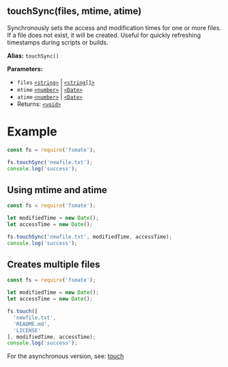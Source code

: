 ## touchSync(files, mtime, atime)

Synchronously sets the access and modification times for one or more files. If a file does not exist, it will be created. Useful for quickly refreshing timestamps during scripts or builds.

**Alias:** `touchSync()`

**Parameters:**

- `files` [`<string>`](https://developer.mozilla.org/en-US/docs/Web/JavaScript/Data_structures#String_type) | [`<string[]>`](https://developer.mozilla.org/en-US/docs/Web/JavaScript/Reference/Global_Objects/Array)
- `mtime` [`<number>`](https://developer.mozilla.org/en-US/docs/Web/JavaScript/Data_structures#number_type) | [`<Date>`](https://developer.mozilla.org/en-US/docs/Web/JavaScript/Reference/Global_Objects/Date)
- `atime` [`<number>`](https://developer.mozilla.org/en-US/docs/Web/JavaScript/Data_structures#number_type) | [`<Date>`](https://developer.mozilla.org/en-US/docs/Web/JavaScript/Reference/Global_Objects/Date)
- Returns: [`<void>`](https://developer.mozilla.org/en-US/docs/Web/JavaScript/Reference/Operators/void)

# Example

```js
const fs = require('fsmate');

fs.touchSync('newfile.txt');
console.log('success');
```

## Using mtime and atime

```js
const fs = require('fsmate');

let modifiedTime = new Date();
let accessTime = new Date();

fs.touchSync('newfile.txt', modifiedTime, accessTime);
console.log('success');
```

## Creates multiple files

```js
const fs = require('fsmate');

let modifiedTime = new Date();
let accessTime = new Date();

fs.touch([
  'newfile.txt',
  'README.md',
  'LICENSE'
], modifiedTime, accessTime);
console.log('success');
```

For the asynchronous version, see: [touch](./touch.md)